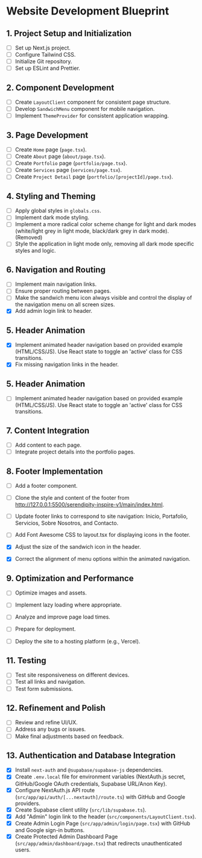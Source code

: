 # Website Development Blueprint

## 1. Project Setup and Initialization
- [ ] Set up Next.js project.
- [ ] Configure Tailwind CSS.
- [ ] Initialize Git repository.
- [ ] Set up ESLint and Prettier.

## 2. Component Development
- [ ] Create `LayoutClient` component for consistent page structure.
- [ ] Develop `SandwichMenu` component for mobile navigation.
- [ ] Implement `ThemeProvider` for consistent application wrapping.

## 3. Page Development
- [ ] Create `Home` page (`page.tsx`).
- [ ] Create `About` page (`about/page.tsx`).
- [ ] Create `Portfolio` page (`portfolio/page.tsx`).
- [ ] Create `Services` page (`services/page.tsx`).
- [ ] Create `Project Detail` page (`portfolio/[projectId]/page.tsx`).

## 4. Styling and Theming
- [ ] Apply global styles in `globals.css`.
- [ ] Implement dark mode styling.
- [ ] Implement a more radical color scheme change for light and dark modes (white/light grey in light mode, black/dark grey in dark mode). (Removed)
- [ ] Style the application in light mode only, removing all dark mode specific styles and logic.

## 6. Navigation and Routing
- [ ] Implement main navigation links.
- [ ] Ensure proper routing between pages.
- [ ] Make the sandwich menu icon always visible and control the display of the navigation menu on all screen sizes.
- [x] Add admin login link to header.

## 5. Header Animation
- [x] Implement animated header navigation based on provided example (HTML/CSS/JS). Use React state to toggle an 'active' class for CSS transitions.
- [x] Fix missing navigation links in the header.
## 5. Header Animation
- [ ] Implement animated header navigation based on provided example (HTML/CSS/JS). Use React state to toggle an 'active' class for CSS transitions.

## 7. Content Integration
- [ ] Add content to each page.
- [ ] Integrate project details into the portfolio pages.

## 8. Footer Implementation
- [ ] Add a footer component.
- [ ] Clone the style and content of the footer from http://127.0.0.1:5500/serendipity-inspire-v1/main/index.html.
- [ ] Update footer links to correspond to site navigation: Inicio, Portafolio, Servicios, Sobre Nosotros, and Contacto.
- [ ] Add Font Awesome CSS to layout.tsx for displaying icons in the footer.

- [x] Adjust the size of the sandwich icon in the header.
- [x] Correct the alignment of menu options within the animated navigation.
## 9. Optimization and Performance
- [ ] Optimize images and assets.
- [ ] Implement lazy loading where appropriate.
- [ ] Analyze and improve page load times.

- [ ] Prepare for deployment.
- [ ] Deploy the site to a hosting platform (e.g., Vercel).

## 11. Testing
- [ ] Test site responsiveness on different devices.
- [ ] Test all links and navigation.
- [ ] Test form submissions.

## 12. Refinement and Polish
- [ ] Review and refine UI/UX.
- [ ] Address any bugs or issues.
- [ ] Make final adjustments based on feedback.

## 13. Authentication and Database Integration
- [x] Install `next-auth` and `@supabase/supabase-js` dependencies.
- [x] Create `.env.local` file for environment variables (NextAuth.js secret, GitHub/Google OAuth credentials, Supabase URL/Anon Key).
- [x] Configure NextAuth.js API route (`src/app/api/auth/[...nextauth]/route.ts`) with GitHub and Google providers.
- [x] Create Supabase client utility (`src/lib/supabase.ts`).
- [x] Add "Admin" login link to the header (`src/components/LayoutClient.tsx`).
- [x] Create Admin Login Page (`src/app/admin/login/page.tsx`) with GitHub and Google sign-in buttons.
- [x] Create Protected Admin Dashboard Page (`src/app/admin/dashboard/page.tsx`) that redirects unauthenticated users.
